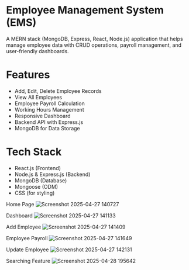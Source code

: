 # Employee Management System (EMS)
A MERN stack (MongoDB, Express, React, Node.js) application that helps manage employee data with CRUD operations, payroll management, and user-friendly dashboards.


# Features

- Add, Edit, Delete Employee Records
- View All Employees
- Employee Payroll Calculation
- Working Hours Management
- Responsive Dashboard
- Backend API with Express.js
- MongoDB for Data Storage

#  Tech Stack

- React.js (Frontend)
- Node.js & Express.js (Backend)
- MongoDB (Database)
- Mongoose (ODM)
- CSS (for styling)

Home Page
![Screenshot 2025-04-27 140727](https://github.com/user-attachments/assets/02cdfb7b-610e-48b8-9f02-49cd83d2df5d)


Dashboard
![Screenshot 2025-04-27 141133](https://github.com/user-attachments/assets/27677289-59d1-49e8-b584-ff3447bf0e74)


Add Employee
![Screenshot 2025-04-27 141409](https://github.com/user-attachments/assets/c510cce7-cede-47ef-b27c-239d5a9e6347)


Employee Payroll
![Screenshot 2025-04-27 141649](https://github.com/user-attachments/assets/ce828c87-7d1c-4510-8da1-5ab5d9a55727)


Update Employee
![Screenshot 2025-04-27 142131](https://github.com/user-attachments/assets/6301d5f5-7f5b-4852-8ace-31e1eadb010c)


Searching Feature
![Screenshot 2025-04-28 195642](https://github.com/user-attachments/assets/e23216b2-8742-4664-9dbe-05eb115c2470)





